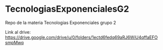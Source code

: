 # TecnologiasExponencialesG2
Repo de la materia Tecnologias Exponenciales grupo 2

Link al drive: https://drive.google.com/drive/u/0/folders/1ectd6fedq69aRJ6WiU4qffaEFOsmpMwq